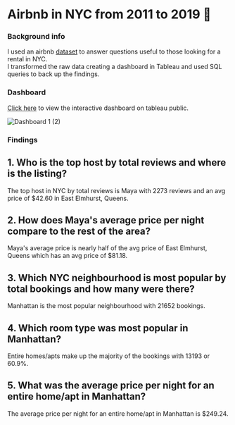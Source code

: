 # Airbnb in NYC from 2011 to 2019  🏡 

### Background info
I used an airbnb [dataset](ab_nyc.csv) to answer questions useful to those looking for a rental in NYC.<BR>
I transformed the raw data creating a dashboard in Tableau and used SQL queries to back up the findings.

### Dashboard
[Click here](https://public.tableau.com/app/profile/masud.ibrahim/viz/AirBnBsNYC_16861432541250/Dashboard1) to view the interactive dashboard on tableau public.
  
![Dashboard 1 (2)](https://github.com/MasudIbrahim/Airbnb-Project/assets/86682483/c3c516e7-3913-45bf-966d-25276ed7f7bf)

### Findings
## 1. Who is the top host by total reviews and where is the listing?<BR>
The top host in NYC by total reviews is Maya with 2273 reviews and an avg price of $42.60 in East Elmhurst, Queens.<BR>

## 2. How does Maya's average price per night compare to the rest of the area?<BR>
Maya's average price is nearly half of the avg price of East Elmhurst, Queens which has an avg price of $81.18.

## 3. Which NYC neighbourhood is most popular by total bookings and how many were there?<BR>
Manhattan is the most popular neighbourhood with 21652 bookings.<BR>

## 4. Which room type was most popular in Manhattan?<BR>
Entire homes/apts make up the majority of the bookings with 13193 or 60.9%.<BR>

## 5. What was the average price per night for an entire home/apt in Manhattan?<BR>
The average price per night for an entire home/apt in Manhattan is $249.24.  
